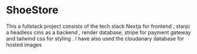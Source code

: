 # ShoeStore
This a fullstack project consists of the tech stack Nextjs for frontend , starpi a headless cms as a backend , render database, stripe for payment gateway and tailwind css for styling . I have also used the cloudanary database for hosted images
